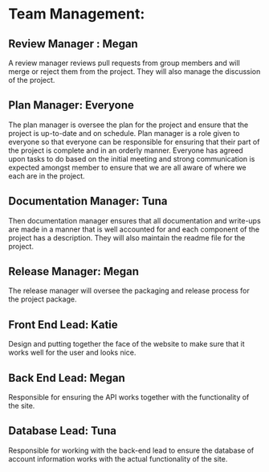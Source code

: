
# Team Management:

## Review Manager : Megan

A review manager reviews pull requests from group members and will merge or reject them from the project. They will also manage the discussion of the project. 


## Plan Manager: Everyone

The plan manager is oversee the plan for the project and ensure that the project is up-to-date and on schedule. Plan manager is a role given to everyone so that everyone can be responsible for ensuring that their part of the project is complete and in an orderly manner. Everyone has agreed upon tasks to do based on the initial meeting and strong communication is expected amongst member to ensure that we are all aware of where we each are in the project. 


## Documentation Manager: Tuna

Then documentation manager ensures that all documentation and write-ups are made in a manner that is well accounted for and each component of the project has a description. They will also maintain the readme file for the project. 


## Release Manager: Megan

The release manager will oversee the packaging and release process for the project package.


## Front End Lead: Katie

Design and putting together the face of the website to make sure that it works well for the user and looks nice. 


## Back End Lead: Megan

Responsible for ensuring the API works together with the functionality of the site. 


## Database Lead: Tuna

Responsible for working with the back-end lead to ensure the database of account information works with the actual functionality of the site. 
